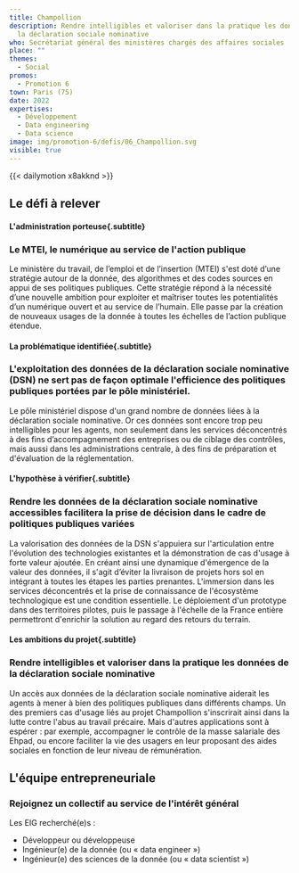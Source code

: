```yaml
---
title: Champollion
description: Rendre intelligibles et valoriser dans la pratique les données de
  la déclaration sociale nominative
who: Secrétariat général des ministères chargés des affaires sociales
place: ""
themes:
  - Social
promos:
  - Promotion 6
town: Paris (75)
date: 2022
expertises:
  - Développement
  - Data engineering
  - Data science
image: img/promotion-6/defis/06_Champollion.svg
visible: true
---
```


{{< dailymotion x8akknd >}}

## Le défi à relever

#### L'administration porteuse{.subtitle}
### Le MTEI, le numérique au service de l'action publique
Le ministère du travail, de l’emploi et de l’insertion (MTEI) s'est doté d’une stratégie autour de la donnée, des algorithmes et des codes sources en appui de ses politiques publiques. Cette stratégie répond à la nécessité d’une nouvelle ambition pour exploiter et maîtriser toutes les potentialités d’un numérique ouvert et au service de l’humain. Elle passe par la création de nouveaux usages de la donnée à toutes les échelles de l’action publique étendue.

#### La problématique identifiée{.subtitle}
### L'exploitation des données de la déclaration sociale nominative (DSN) ne sert pas de façon optimale l'efficience des politiques publiques portées par le pôle ministériel.
Le pôle ministériel dispose d'un grand nombre de données liées à la déclaration sociale nominative. Or ces données sont encore trop peu intelligibles pour les agents, non seulement dans les services déconcentrés à des fins d’accompagnement des entreprises ou de ciblage des contrôles, mais aussi dans les administrations centrale, à des fins de préparation et d'évaluation de la réglementation.

#### L'hypothèse à vérifier{.subtitle}
### Rendre les données de la déclaration sociale nominative accessibles facilitera la prise de décision dans le cadre de politiques publiques variées
La valorisation des données de la DSN s'appuiera sur l'articulation entre l'évolution des technologies existantes et la démonstration de cas d'usage à forte valeur ajoutée. En créant ainsi une dynamique d'émergence de la valeur des données, il s'agit d’éviter la livraison de projets hors sol en intégrant à toutes les étapes les parties prenantes. L'immersion dans les services déconcentrés et la prise de connaissance de l'écosystème technologique est une condition essentielle. Le déploiement d'un prototype dans des territoires pilotes, puis le passage à l'échelle de la France entière permettront d'enrichir la solution au regard des retours du terrain.

#### Les ambitions du projet{.subtitle}
### Rendre intelligibles et valoriser dans la pratique les données de la déclaration sociale nominative
Un accès aux données de la déclaration sociale nominative aiderait les agents à mener à bien des politiques publiques dans différents champs. Un des premiers cas d'usage liés au projet Champollion s'inscrirait ainsi dans la lutte contre l'abus au travail précaire. Mais d'autres applications sont à espérer : par exemple, accompagner le contrôle de la masse salariale des Ehpad, ou encore faciliter la vie des usagers en leur proposant des aides sociales en fonction de leur niveau de rémunération.

## L'équipe entrepreneuriale
### Rejoignez un collectif au service de l'intérêt général

Les EIG recherché(e)s :
* Développeur ou développeuse
* Ingénieur(e) de la donnée (ou « data engineer »)
* Ingénieur(e) des sciences de la donnée (ou « data scientist »)
